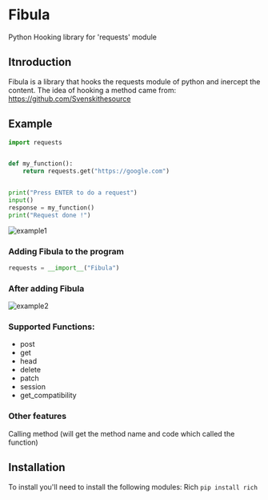 # Fibula
Python Hooking library for 'requests' module


## Itnroduction

Fibula is a library that hooks the requests module of python and inercept the content.
The idea of hooking a method came from: https://github.com/Svenskithesource

## Example
```py
import requests


def my_function():
    return requests.get("https://google.com")


print("Press ENTER to do a request")
input()
response = my_function()
print("Request done !")
```
![example1](https://user-images.githubusercontent.com/47573987/154322567-e51b383f-2b55-43a0-98e4-47cdeb028831.png)

### Adding Fibula to the program

```py
requests = __import__("Fibula")
```

### After adding Fibula
![example2](https://user-images.githubusercontent.com/47573987/154322895-a87b7177-34f3-4009-995b-3cc95a7e87ba.png)


### Supported Functions:
- post
- get
- head
- delete
- patch
- session
- get_compatibility

### Other features
Calling method (will get the method name and code which called the function)

## Installation
To install you'll need to install the following modules:
Rich ```pip install rich```





